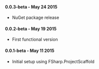 #### 0.0.3-beta - May 24 2015
* NuGet package release

#### 0.0.2-beta - May 19 2015
* First functional version

#### 0.0.1-beta - May 11 2015
* Initial setup using FSharp.ProjectScaffold